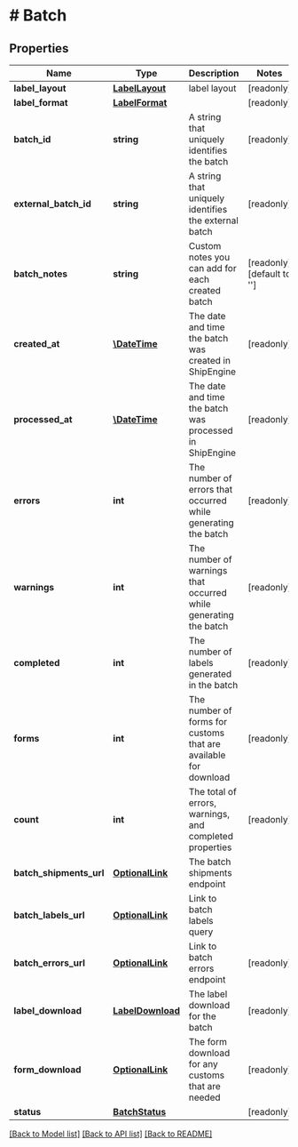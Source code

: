 # # Batch

## Properties

Name | Type | Description | Notes
------------ | ------------- | ------------- | -------------
**label_layout** | [**LabelLayout**](LabelLayout.md) | label layout | [readonly] 
**label_format** | [**LabelFormat**](LabelFormat.md) |  | [readonly] 
**batch_id** | **string** | A string that uniquely identifies the batch | [readonly] 
**external_batch_id** | **string** | A string that uniquely identifies the external batch | [readonly] 
**batch_notes** | **string** | Custom notes you can add for each created batch | [readonly] [default to '']
**created_at** | [**\DateTime**](\DateTime.md) | The date and time the batch was created in ShipEngine | [readonly] 
**processed_at** | [**\DateTime**](\DateTime.md) | The date and time the batch was processed in ShipEngine | [readonly] 
**errors** | **int** | The number of errors that occurred while generating the batch | [readonly] 
**warnings** | **int** | The number of warnings that occurred while generating the batch | [readonly] 
**completed** | **int** | The number of labels generated in the batch | [readonly] 
**forms** | **int** | The number of forms for customs that are available for download | [readonly] 
**count** | **int** | The total of errors, warnings, and completed properties | [readonly] 
**batch_shipments_url** | [**OptionalLink**](OptionalLink.md) | The batch shipments endpoint | 
**batch_labels_url** | [**OptionalLink**](OptionalLink.md) | Link to batch labels query | 
**batch_errors_url** | [**OptionalLink**](OptionalLink.md) | Link to batch errors endpoint | [readonly] 
**label_download** | [**LabelDownload**](LabelDownload.md) | The label download for the batch | [readonly] 
**form_download** | [**OptionalLink**](OptionalLink.md) | The form download for any customs that are needed | [readonly] 
**status** | [**BatchStatus**](BatchStatus.md) |  | [readonly] 

[[Back to Model list]](../../README.md#documentation-for-models) [[Back to API list]](../../README.md#documentation-for-api-endpoints) [[Back to README]](../../README.md)



